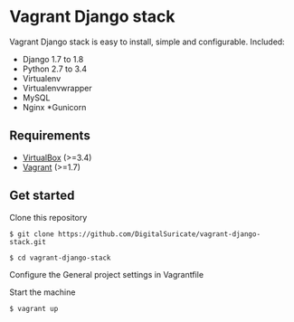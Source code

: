 # Vagrant Django stack
Vagrant Django stack is easy to install, simple and configurable.
Included:
* Django 1.7 to 1.8
* Python 2.7 to 3.4
* Virtualenv
* Virtualenvwrapper
* MySQL
* Nginx
*Gunicorn

## Requirements
* [VirtualBox](https://www.virtualbox.org) (>=3.4)
* [Vagrant](http://vagrantup.com) (>=1.7)

## Get started
Clone this repository

    $ git clone https://github.com/DigitalSuricate/vagrant-django-stack.git

    $ cd vagrant-django-stack

Configure the General project settings in Vagrantfile

Start the machine

    $ vagrant up
